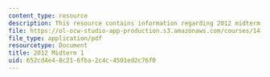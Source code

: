 ```yaml
---
content_type: resource
description: This resource contains information regarding 2012 midterm 1.
file: https://ol-ocw-studio-app-production.s3.amazonaws.com/courses/14-12-economic-applications-of-game-theory-fall-2012/652cd4e48c216fba2c4c4501ed2c76f0_MIT14_12F12_midterm1.pdf
file_type: application/pdf
resourcetype: Document
title: 2012 Midterm 1
uid: 652cd4e4-8c21-6fba-2c4c-4501ed2c76f0
---
```

